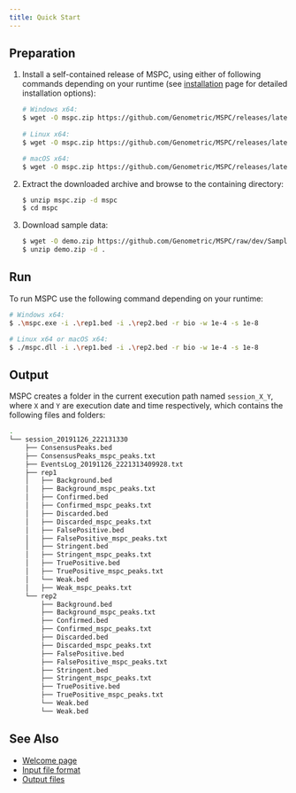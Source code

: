 ```yaml
---
title: Quick Start
---
```


## Preparation

1. Install a self-contained release of MSPC, using either of following commands
depending on your runtime (see [installation](installation.md) page for detailed 
installation options): 

	```bash
	# Windows x64:
	$ wget -O mspc.zip https://github.com/Genometric/MSPC/releases/latest/download/win-x64.zip
		
	# Linux x64:
	$ wget -O mspc.zip https://github.com/Genometric/MSPC/releases/latest/download/linux-x64.zip

	# macOS x64:
	$ wget -O mspc.zip https://github.com/Genometric/MSPC/releases/latest/download/osx-x64.zip
	```

2. Extract the downloaded archive and browse to the containing directory:

	```bash
	$ unzip mspc.zip -d mspc
	$ cd mspc
	```

3. Download sample data:

	```bash
	$ wget -O demo.zip https://github.com/Genometric/MSPC/raw/dev/SampleFiles/demo.zip
	$ unzip demo.zip -d .
	```

## Run

To run MSPC use the following command depending on your runtime:

```bash
# Windows x64:
$ .\mspc.exe -i .\rep1.bed -i .\rep2.bed -r bio -w 1e-4 -s 1e-8

# Linux x64 or macOS x64:
$ ./mspc.dll -i .\rep1.bed -i .\rep2.bed -r bio -w 1e-4 -s 1e-8
```

## Output

MSPC creates a folder in the current execution path named `session_X_Y`, where `X` and `Y` are execution date and time respectively, which contains the following files and folders:

```bash
.
└── session_20191126_222131330
    ├── ConsensusPeaks.bed
	├── ConsensusPeaks_mspc_peaks.txt
	├── EventsLog_20191126_2221313409928.txt
    ├── rep1
    │   ├── Background.bed
    │   ├── Background_mspc_peaks.txt
    │   ├── Confirmed.bed
    │   ├── Confirmed_mspc_peaks.txt
    │   ├── Discarded.bed
    │   ├── Discarded_mspc_peaks.txt
    │   ├── FalsePositive.bed
    │   ├── FalsePositive_mspc_peaks.txt
    │   ├── Stringent.bed
    │   ├── Stringent_mspc_peaks.txt
    │   ├── TruePositive.bed
    │   ├── TruePositive_mspc_peaks.txt
    │   └── Weak.bed
    │   ├── Weak_mspc_peaks.txt
    └── rep2
        ├── Background.bed
        ├── Background_mspc_peaks.txt
        ├── Confirmed.bed
        ├── Confirmed_mspc_peaks.txt
        ├── Discarded.bed
        ├── Discarded_mspc_peaks.txt
        ├── FalsePositive.bed
        ├── FalsePositive_mspc_peaks.txt
        ├── Stringent.bed
        ├── Stringent_mspc_peaks.txt
        ├── TruePositive.bed
        ├── TruePositive_mspc_peaks.txt
        └── Weak.bed
        └── Weak.bed
```

## See Also

- [Welcome page](welcome.md)
- [Input file format](cli/input.md)
- [Output files](cli/output.md)
